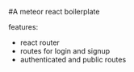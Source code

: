 #A meteor react boilerplate

features:
* react router
* routes for login and signup
* authenticated and public routes
